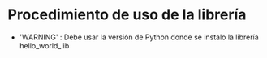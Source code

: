 # Procedimiento de uso de la librería

- 'WARNING' : Debe usar la versión de Python donde se instalo la librería hello_world_lib
